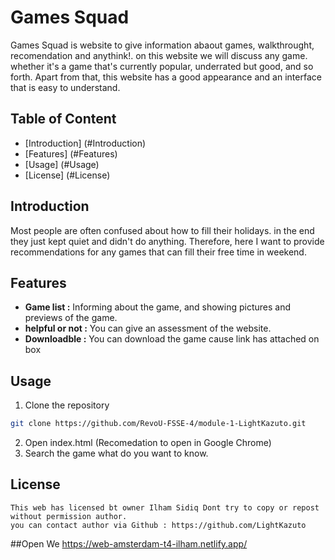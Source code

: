 # Games Squad

Games Squad is website to give information abaout games, walkthrought, recomendation and anythink!.
on this website we will discuss any game. whether it's a game that's currently popular, underrated but good, and so forth. Apart from that, this website has a good appearance and an interface that is easy to understand.

## Table of Content

- [Introduction] (#Introduction)
- [Features] (#Features)
- [Usage] (#Usage)
- [License] (#License)

## Introduction

Most people are often confused about how to fill their holidays. in the end they just kept quiet and didn't do anything. Therefore, here I want to provide recommendations for any games that can fill their free time in weekend.

## Features

- **Game list :** Informing about the game, and showing pictures and previews of the game.
- **helpful or not :** You can give an assessment of the website.
- **Downloadble :** You can download the game cause link has attached on box

## Usage

1. Clone the repository

```bash
git clone https://github.com/RevoU-FSSE-4/module-1-LightKazuto.git
```

2. Open index.html (Recomedation to open in Google Chrome)
3. Search the game what do you want to know.

## License

    This web has licensed bt owner Ilham Sidiq Dont try to copy or repost without permission author.
    you can contact author via Github : https://github.com/LightKazuto


##Open We
    https://web-amsterdam-t4-ilham.netlify.app/
